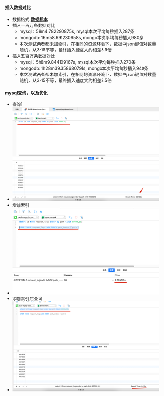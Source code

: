 #### 插入数据对比

- 数据格式 [**数据样本**](../images/data-demo.png)
- 插入一百万条数据对比
    - mysql：58m4.782290875s, mysql本次平均每秒插入287条
    - mongodb: 16m58.691230958s, mongo本次平均每秒插入980条
    - 本次测试两者都未加索引，在相同的资源环境下，数据中json键值对数量随机，从3-15不等，最终插入速度大约相差3.5倍
- 插入五百万条数据对比
    - mysql：5h8m9.844109167s, mysql本次平均每秒插入270条
    - mongodb: 1h28m39.358680791s, mongo本次平均每秒插入940条
    - 本次测试两者都未加索引，在相同的资源环境下，数据中json键值对数量随机，从3-15不等，最终插入速度大约相差3.5倍
#### mysql查询，以及优化
- 查询1
- ![select1.png](..%2Fimages%2Fselect1.png)
- 增加索引
- ![add_index1.png](..%2Fimages%2Fadd_index1.png)
- 添加索引后查询
- ![select2.png](..%2Fimages%2Fselect2.png)